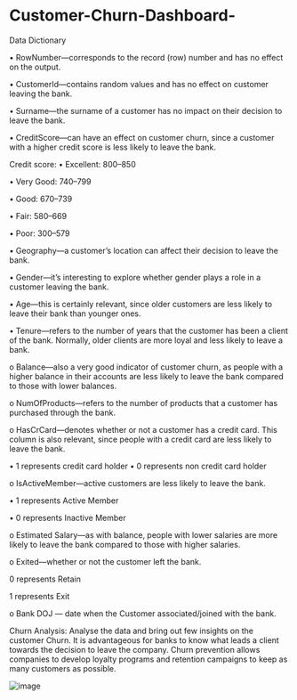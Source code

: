 # Customer-Churn-Dashboard-

Data Dictionary


•	RowNumber—corresponds to the record (row) number and has no effect on the output.

•	CustomerId—contains random values and has no effect on customer leaving the bank.

•	Surname—the surname of a customer has no impact on their decision to leave the bank.

•	CreditScore—can have an effect on customer churn, since a customer with a higher credit score is less likely to leave the bank.


Credit score:
•	Excellent: 800–850

•	Very Good: 740–799

•	Good: 670–739

•	Fair: 580–669

•	Poor: 300–579




•	Geography—a customer’s location can affect their decision to leave the bank.

•	Gender—it’s interesting to explore whether gender plays a role in a customer leaving the bank.

•	Age—this is certainly relevant, since older customers are less likely to leave their bank than younger ones.

•	Tenure—refers to the number of years that the customer has been a client of the bank. Normally, older clients are more loyal and less likely to leave a bank.

o	Balance—also a very good indicator of customer churn, as people with a higher balance in their accounts are less likely to leave the bank compared to those with lower balances.

o	NumOfProducts—refers to the number of products that a customer has purchased through the bank. 

o	HasCrCard—denotes whether or not a customer has a credit card. This column is also relevant, since people with a credit card are less likely to leave the bank.


•	1 represents credit card holder
•	0 represents non credit card holder


o	IsActiveMember—active customers are less likely to leave the bank.

•	1 represents Active Member

•	0 represents Inactive Member


o	Estimated Salary—as with balance, people with lower salaries are more likely to leave the bank compared to those with higher salaries.


o	Exited—whether or not the customer left the bank.

  0 represents Retain 
  
  1 represents Exit
  
  
o	Bank DOJ — date when the Customer associated/joined  with the bank.



Churn Analysis:
Analyse the data and bring out few insights on the customer Churn.
It is advantageous for banks to know what leads a client towards the decision to leave the company.
Churn prevention allows companies to develop loyalty programs and retention campaigns to keep as many customers as possible.

![image](https://user-images.githubusercontent.com/129491801/236848931-1a19b7e7-46ad-44ae-bade-ff1c829acf4c.png)
